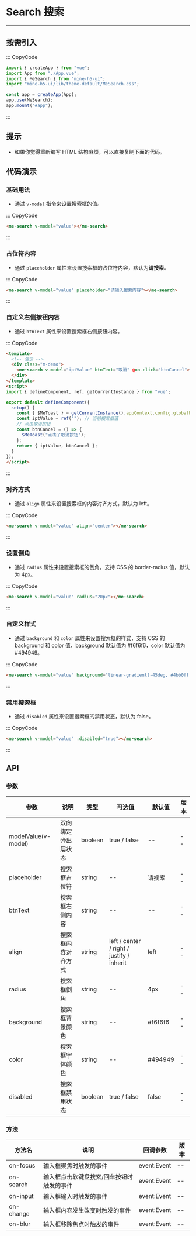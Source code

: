 # Search 搜索

---

## 按需引入

::: CopyCode

```JavaScript
import { createApp } from "vue";
import App from "./App.vue";
import { MeSearch } from "mine-h5-ui";
import "mine-h5-ui/lib/theme-default/MeSearch.css";

const app = createApp(App);
app.use(MeSearch);
app.mount("#app");
```

:::

## 提示

- 如果你觉得重新编写 HTML 结构麻烦，可以直接复制下面的代码。

## 代码演示

### 基础用法

- 通过 `v-model` 指令来设置搜索框的值。

::: CopyCode

```HTML
<me-search v-model="value"></me-search>
```

:::

### 占位符内容

- 通过 `placeholder` 属性来设置搜索框的占位符内容，默认为**请搜索**。

::: CopyCode

```HTML
<me-search v-model="value" placeholder="请输入搜索内容"></me-search>
```

:::

### 自定义右侧按钮内容

- 通过 `btnText` 属性来设置搜索框右侧按钮内容。

::: CopyCode

```HTML
<template>
  <!-- 演示 -->
  <div class="m-demo">
    <me-search v-model="iptValue" btnText="取消" @on-click="btnCancel"></me-search>
  </div>
</template>
<script>
import { defineComponent, ref, getCurrentInstance } from "vue";

export default defineComponent({
  setup() {
    const { $MeToast } = getCurrentInstance().appContext.config.globalProperties;
    const iptValue = ref(""); // 当前搜索框值
    // 点击取消按钮
    const btnCancel = () => {
      $MeToast("点击了取消按钮");
    };
    return { iptValue, btnCancel };
  }
});
</script>
```

:::

### 对齐方式

- 通过 `align` 属性来设置搜索框的内容对齐方式，默认为 left。

::: CopyCode

```HTML
<me-search v-model="value" align="center"></me-search>
```

:::

### 设置倒角

- 通过 `radius` 属性来设置搜索框的倒角，支持 CSS 的 border-radius 值，默认为 4px。

::: CopyCode

```HTML
<me-search v-model="value" radius="20px"></me-search>
```

:::

### 自定义样式

- 通过 `background` 和 `color` 属性来设置搜索框的样式，支持 CSS 的 background 和 color 值，background 默认值为 #f6f6f6，color 默认值为 #494949。

::: CopyCode

```HTML
<me-search v-model="value" background="linear-gradient(-45deg, #4bb0ff, #6149f6)" color="#fff"></me-search>
```

:::

### 禁用搜索框

- 通过 `disabled` 属性来设置搜索框的禁用状态，默认为 false。

::: CopyCode

```HTML
<me-search v-model="value" :disabled="true"></me-search>
```

:::

## API

### 参数

| 参数                | 说明               | 类型    | 可选值                                    | 默认值  | 版本 |
| ------------------- | ------------------ | ------- | ----------------------------------------- | ------- | ---- |
| modelValue(v-model) | 双向绑定弹出层状态 | boolean | true / false                              | --      | --   |
| placeholder         | 搜索框占位符       | string  | --                                        | 请搜索  | --   |
| btnText             | 搜索框右侧内容     | string  | --                                        | --      | --   |
| align               | 搜索框内容对齐方式 | string  | left / center / right / justify / inherit | left    | --   |
| radius              | 搜索框倒角         | string  | --                                        | 4px     | --   |
| background          | 搜索框背景颜色     | string  | --                                        | #f6f6f6 | --   |
| color               | 搜索框字体颜色     | string  | --                                        | #494949 | --   |
| disabled            | 搜索框禁用状态     | boolean | true / false                              | false   | --   |

### 方法

| 方法名    | 说明                                      | 回调参数    | 版本 |
| --------- | ----------------------------------------- | ----------- | ---- |
| on-focus  | 输入框聚焦时触发的事件                    | event:Event | --   |
| on-search | 输入框点击软键盘搜索/回车按钮时触发的事件 | event:Event | --   |
| on-input  | 输入框输入时触发的事件                    | event:Event | --   |
| on-change | 输入框内容发生改变时触发的事件            | event:Event | --   |
| on-blur   | 输入框移除焦点时触发的事件                | event:Event | --   |
